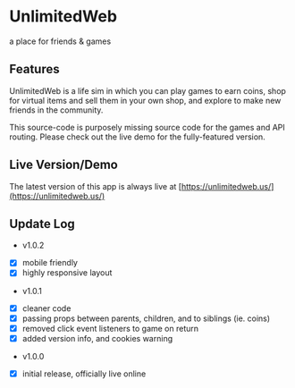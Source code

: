 # UnlimitedWeb
a place for friends & games

## Features
UnlimitedWeb is a life sim in which you can play games to earn coins, shop for virtual items and sell them in your own shop, and explore to make new friends in the community.

This source-code is purposely missing source code for the games and API routing.  Please check out the live demo for the fully-featured version.

## Live Version/Demo
The latest version of this app is always live at [https://unlimitedweb.us/](https://unlimitedweb.us/)

## Update Log

- v1.0.2
- [x] mobile friendly
- [x] highly responsive layout

- v1.0.1
- [x] cleaner code
- [x] passing props between parents, children, and to siblings (ie. coins)
- [x] removed click event listeners to game on return
- [x] added version info, and cookies warning

- v1.0.0
- [x] initial release, officially live online